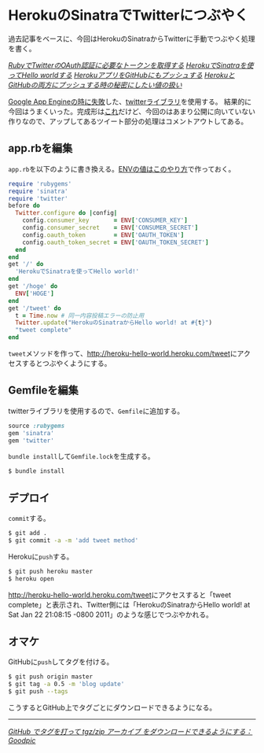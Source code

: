 # HerokuのSinatraでTwitterにつぶやく

過去記事をベースに、今回はHerokuのSinatraからTwitterに手動でつぶやく処理を書く。

<cite>[RubyでTwitterのOAuth認証に必要なトークンを取得する](/2011/01/26/ruby-twitter-oauth-token-secret)</cite>
<cite>[HerokuでSinatraを使ってHello worldする](/2011/01/28/ruby-heroku-sinatra-hello-world)</cite>
<cite>[HerokuアプリをGitHubにもプッシュする](/2011/01/29/git-heroku-app-push-github)</cite>
<cite>[HerokuとGitHubの両方にプッシュする時の秘密にしたい値の扱い](/2011/01/30/git-heroku-github-push-secret-value)</cite>

[Google App Engineの時に失敗](/2011/01/27/ruby-goole-app-engine-jruby-sinatra-twitter-rubytter)した、[twitterライブラリ](https://github.com/jnunemaker/twitter)を使用する。
結果的に今回はうまくいった。完成形は[これ](http://heroku-hello-world.heroku.com/tweet)だけど、今回のはあまり公開に向いていない作りなので、アップしてあるツイート部分の処理はコメントアウトしてある。

<!-- READMORE -->


## app.rbを編集

`app.rb`を以下のように書き換える。[ENVの値はこのやり方](/2011/01/30/git-heroku-github-push-secret-value)で作っておく。

~~~ ruby
require 'rubygems'
require 'sinatra'
require 'twitter'
before do
  Twitter.configure do |config|
    config.consumer_key       = ENV['CONSUMER_KEY']
    config.consumer_secret    = ENV['CONSUMER_SECRET']
    config.oauth_token        = ENV['OAUTH_TOKEN']
    config.oauth_token_secret = ENV['OAUTH_TOKEN_SECRET']
  end
end
get '/' do
  'HerokuでSinatraを使ってHello world!'
end
get '/hoge' do
  ENV['HOGE']
end
get '/tweet' do
  t = Time.now # 同一内容投稿エラーの防止用
  Twitter.update("HerokuのSinatraからHello world! at #{t}")
  "tweet complete"
end
~~~

`tweet`メソッドを作って、<http://heroku-hello-world.heroku.com/tweet>にアクセスするとつぶやくようにする。


## Gemfileを編集

twitterライブラリを使用するので、`Gemfile`に追加する。

~~~ ruby
source :rubygems
gem 'sinatra'
gem 'twitter'
~~~

`bundle install`して`Gemfile.lock`を生成する。

~~~ sh
$ bundle install
~~~


## デプロイ

`commit`する。

~~~ sh
$ git add .
$ git commit -a -m 'add tweet method'
~~~

Herokuに`push`する。

~~~ sh
$ git push heroku master
$ heroku open
~~~

<http://heroku-hello-world.heroku.com/tweet>にアクセスすると「tweet complete」と表示され、Twitter側には「HerokuのSinatraからHello world! at Sat Jan 22 21:08:15 -0800 2011」のような感じでつぶやかれる。


## オマケ

GitHubに`push`してタグを付ける。

~~~ sh
$ git push origin master
$ git tag -a 0.5 -m 'blog update'
$ git push --tags
~~~

こうするとGitHub上でタグごとにダウンロードできるようになる。

* * *

<cite>[GitHub でタグを打って tgz/zip アーカイブ をダウンロードできるようにする：Goodpic](http://www.goodpic.com/mt/archives2/2010/08/github_tgzzip.html)</cite>
